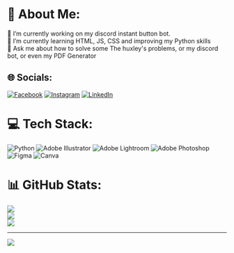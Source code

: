 # 💫 About Me:
🔭 I’m currently working on my discord instant button bot.<br>🌱 I’m currently learning HTML, JS, CSS and improving my Python skills<br>💬 Ask me about how to solve some The huxley's problems, or my discord bot, or even my PDF Generator<br>


## 🌐 Socials:
[![Facebook](https://img.shields.io/badge/Facebook-%231877F2.svg?logo=Facebook&logoColor=white)](https://facebook.com/snowedz) [![Instagram](https://img.shields.io/badge/Instagram-%23E4405F.svg?logo=Instagram&logoColor=white)](https://instagram.com/snowedz) [![LinkedIn](https://img.shields.io/badge/LinkedIn-%230077B5.svg?logo=linkedin&logoColor=white)](https://linkedin.com/in/snowedz)

# 💻 Tech Stack:
![Python](https://img.shields.io/badge/python-3670A0?style=for-the-badge&logo=python&logoColor=ffdd54) ![Adobe Illustrator](https://img.shields.io/badge/adobeillustrator-%23FF9A00.svg?style=for-the-badge&logo=adobeillustrator&logoColor=white) ![Adobe Lightroom](https://img.shields.io/badge/Adobe%20Lightroom-31A8FF.svg?style=for-the-badge&logo=Adobe%20Lightroom&logoColor=white) ![Adobe Photoshop](https://img.shields.io/badge/adobephotoshop-%2331A8FF.svg?style=for-the-badge&logo=adobephotoshop&logoColor=white) 	![Figma](https://img.shields.io/badge/figma-%23F24E1E.svg?style=for-the-badge&logo=figma&logoColor=white) ![Canva](https://img.shields.io/badge/Canva-%2300C4CC.svg?style=for-the-badge&logo=Canva&logoColor=white)
# 📊 GitHub Stats:
![](https://github-readme-stats.vercel.app/api?username=snowedz&theme=dark&hide_border=false&include_all_commits=true&count_private=false)<br/>
![](https://github-readme-streak-stats.herokuapp.com/?user=snowedz&theme=dark&hide_border=false)<br/>
![](https://github-readme-stats.vercel.app/api/top-langs/?username=snowedz&theme=dark&hide_border=false&include_all_commits=true&count_private=false&layout=compact)

---
[![](https://visitcount.itsvg.in/api?id=snowedz&icon=0&color=8)](https://visitcount.itsvg.in)
